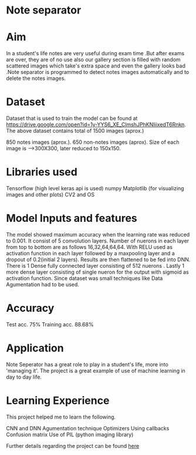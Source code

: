 ﻿# Note separator

# Aim
In a student's life notes are very useful during exam time .But after exams are over, they are of no use also our gallery section is filled with random scattered images which take's extra space and even the gallery looks bad .Note separator is programmed to detect notes images automatically and to delete the notes images.

# Dataset
Dataset that is used to train the model can be found at https://drive.google.com/open?id=1y-YYS6_XE_ClmshJPhKNIiixedT6Rnkn. The above dataset contains total of 1500 images (aprox.)

850 notes images (aprox.).
650 non-notes images (aprox).
Size of each image is -->300X300, later reduced to 150x150.

# Libraries used
Tensorflow (high level keras api is used)
numpy
Matplotlib (for visualizing images and other plots)
CV2 and OS

# Model Inputs and features
The model showed maximum accuracy when the learning rate was reduced to 0.001.
It consist of 5 convolution layers. Number of nuerons in each layer from top to bottom are as follows 16,32,64,64,64. With RELU used as activation function in each layer followed by a maxpooling layer and a dropout of 0.2(initial 2 layers).
Results are then flattened to be fed into DNN.
There is 1 Dense fully connected layer consisting of 512 nuerons .
Lastly 1 more dense layer consisting of single nueron for the output with sigmoid as activation function.
Since dataset was small techniques like Data Agumentation had to be used.

# Accuracy
Test acc. 75%
Training acc. 88.68%

# Application
Note Seperator has a great role to play in a student's life, more into 'managing it'. The project is a great example of use of machine learning in day to day life.

# Learning Experience
This project helped me to learn the following.

CNN and DNN
Agumentation technique
Optimizers
Using callbacks
Confusion matrix
Use of PIL (python imaging library)

Further details regarding the project can be found [here](https://staticjunkk.github.io/Note-Seperator/)
